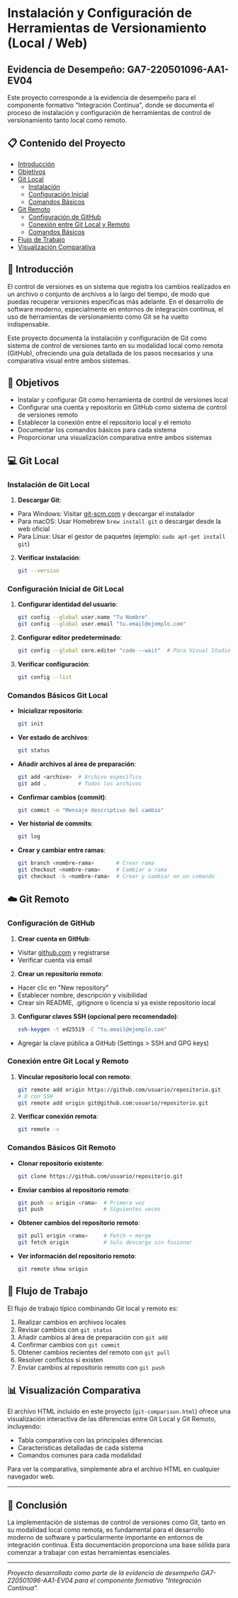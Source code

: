 # Instalación y Configuración de Herramientas de Versionamiento (Local / Web)

## Evidencia de Desempeño: GA7-220501096-AA1-EV04

Este proyecto corresponde a la evidencia de desempeño para el componente formativo "Integración Continua", donde se documenta el proceso de instalación y configuración de herramientas de control de versionamiento tanto local como remoto.

## 📋 Contenido del Proyecto

- [Introducción](#introducción)
- [Objetivos](#objetivos)
- [Git Local](#git-local)
  - [Instalación](#instalación-de-git-local)
  - [Configuración Inicial](#configuración-inicial-de-git-local)
  - [Comandos Básicos](#comandos-básicos-git-local)
- [Git Remoto](#git-remoto)
  - [Configuración de GitHub](#configuración-de-github)
  - [Conexión entre Git Local y Remoto](#conexión-entre-git-local-y-remoto)
  - [Comandos Básicos](#comandos-básicos-git-remoto)
- [Flujo de Trabajo](#flujo-de-trabajo)
- [Visualización Comparativa](#visualización-comparativa)

## 📝 Introducción

El control de versiones es un sistema que registra los cambios realizados en un archivo o conjunto de archivos a lo largo del tiempo, de modo que puedas recuperar versiones específicas más adelante. En el desarrollo de software moderno, especialmente en entornos de integración continua, el uso de herramientas de versionamiento como Git se ha vuelto indispensable.

Este proyecto documenta la instalación y configuración de Git como sistema de control de versiones tanto en su modalidad local como remota (GitHub), ofreciendo una guía detallada de los pasos necesarios y una comparativa visual entre ambos sistemas.

## 🎯 Objetivos

- Instalar y configurar Git como herramienta de control de versiones local
- Configurar una cuenta y repositorio en GitHub como sistema de control de versiones remoto
- Establecer la conexión entre el repositorio local y el remoto
- Documentar los comandos básicos para cada sistema
- Proporcionar una visualización comparativa entre ambos sistemas

## 💻 Git Local

### Instalación de Git Local

1. **Descargar Git**:
  - Para Windows: Visitar [git-scm.com](https://git-scm.com/) y descargar el instalador
  - Para macOS: Usar Homebrew `brew install git` o descargar desde la web oficial
  - Para Linux: Usar el gestor de paquetes (ejemplo: `sudo apt-get install git`)

2. **Verificar instalación**:
   ```bash
   git --version
   ```

### Configuración Inicial de Git Local

1. **Configurar identidad del usuario**:
   ```bash
   git config --global user.name "Tu Nombre"
   git config --global user.email "tu.email@ejemplo.com"
   ```

2. **Configurar editor predeterminado**:
   ```bash
   git config --global core.editor "code --wait"  # Para Visual Studio Code
   ```

3. **Verificar configuración**:
   ```bash
   git config --list
   ```

### Comandos Básicos Git Local

- **Inicializar repositorio**:
  ```bash
  git init
  ```

- **Ver estado de archivos**:
  ```bash
  git status
  ```

- **Añadir archivos al área de preparación**:
  ```bash
  git add <archivo>  # Archivo específico
  git add .          # Todos los archivos
  ```

- **Confirmar cambios (commit)**:
  ```bash
  git commit -m "Mensaje descriptivo del cambio"
  ```

- **Ver historial de commits**:
  ```bash
  git log
  ```

- **Crear y cambiar entre ramas**:
  ```bash
  git branch <nombre-rama>       # Crear rama
  git checkout <nombre-rama>     # Cambiar a rama
  git checkout -b <nombre-rama>  # Crear y cambiar en un comando
  ```

## ☁️ Git Remoto

### Configuración de GitHub

1. **Crear cuenta en GitHub**:
  - Visitar [github.com](https://github.com/) y registrarse
  - Verificar cuenta vía email

2. **Crear un repositorio remoto**:
  - Hacer clic en "New repository"
  - Establecer nombre, descripción y visibilidad
  - Crear sin README, .gitignore o licencia si ya existe repositorio local

3. **Configurar claves SSH (opcional pero recomendado)**:
   ```bash
   ssh-keygen -t ed25519 -C "tu.email@ejemplo.com"
   ```
  - Agregar la clave pública a GitHub (Settings > SSH and GPG keys)

### Conexión entre Git Local y Remoto

1. **Vincular repositorio local con remoto**:
   ```bash
   git remote add origin https://github.com/usuario/repositorio.git
   # O con SSH
   git remote add origin git@github.com:usuario/repositorio.git
   ```

2. **Verificar conexión remota**:
   ```bash
   git remote -v
   ```

### Comandos Básicos Git Remoto

- **Clonar repositorio existente**:
  ```bash
  git clone https://github.com/usuario/repositorio.git
  ```

- **Enviar cambios al repositorio remoto**:
  ```bash
  git push -u origin <rama>  # Primera vez
  git push                   # Siguientes veces
  ```

- **Obtener cambios del repositorio remoto**:
  ```bash
  git pull origin <rama>     # Fetch + merge
  git fetch origin           # Solo descarga sin fusionar
  ```

- **Ver información del repositorio remoto**:
  ```bash
  git remote show origin
  ```

## 🔄 Flujo de Trabajo

El flujo de trabajo típico combinando Git local y remoto es:

1. Realizar cambios en archivos locales
2. Revisar cambios con `git status`
3. Añadir cambios al área de preparación con `git add`
4. Confirmar cambios con `git commit`
5. Obtener cambios recientes del remoto con `git pull`
6. Resolver conflictos si existen
7. Enviar cambios al repositorio remoto con `git push`

## 📊 Visualización Comparativa

El archivo HTML incluido en este proyecto (`git-comparison.html`) ofrece una visualización interactiva de las diferencias entre Git Local y Git Remoto, incluyendo:

- Tabla comparativa con las principales diferencias
- Características detalladas de cada sistema
- Comandos comunes para cada modalidad

Para ver la comparativa, simplemente abra el archivo HTML en cualquier navegador web.

---

## 🚀 Conclusión

La implementación de sistemas de control de versiones como Git, tanto en su modalidad local como remota, es fundamental para el desarrollo moderno de software y particularmente importante en entornos de integración continua. Esta documentación proporciona una base sólida para comenzar a trabajar con estas herramientas esenciales.

---

*Proyecto desarrollado como parte de la evidencia de desempeño GA7-220501096-AA1-EV04 para el componente formativo "Integración Continua".*

